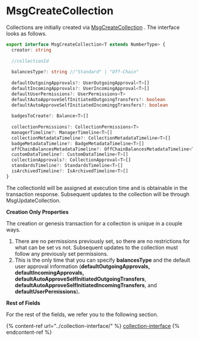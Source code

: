 # MsgCreateCollection

Collections are initially created via [MsgCreateCollection](https://bitbadges.github.io/bitbadgesjs/packages/proto/docs/interfaces/MsgCreateCollection.html) . The interface looks as follows.&#x20;

```typescript
export interface MsgCreateCollection<T extends NumberType> {
  creator: string
  
  //collectionId
  
  balancesType?: string //"Standard" | "Off-Chain"
  
  defaultOutgoingApprovals?: UserOutgoingApproval<T>[]
  defaultIncomingApprovals?: UserIncomingApproval<T>[]
  defaultUserPermissions?: UserPermissions<T>
  defaultAutoApproveSelfInitiatedOutgoingTransfers?: boolean
  defaultAutoApproveSelfInitiatedIncominggTransfers?: boolean
  
  badgesToCreate?: Balance<T>[]
  
  collectionPermissions?: CollectionPermissions<T>
  managerTimeline?: ManagerTimeline<T>[]
  collectionMetadataTimeline?: CollectionMetadataTimeline<T>[]
  badgeMetadataTimeline?: BadgeMetadataTimeline<T>[]
  offChainBalancesMetadataTimeline?: OffChainBalancesMetadataTimeline<T>[]
  customDataTimeline?: CustomDataTimeline<T>[]
  collectionApprovals?: CollectionApproval<T>[]
  standardsTimeline?: StandardsTimeline<T>[]
  isArchivedTimeline?: IsArchivedTimeline<T>[]
}
```

The collectionId will be assigned at execution time and is obtainable in the transaction response. Subsequent updates to the collection will be through MsgUpdateCollection.

**Creation Only Properties**

The creation or genesis transaction for a collection is unique in a couple ways.

1. There are no permissions previously set, so there are no restrictions for what can be set vs not. Subsequent updates to the collection must follow any previously set permissions.
2. This is the only time that you can specify **balancesType** and the default user approval information (**defaultOutgoingApprovals, defaultIncomingApprovals, defaultAutoApproveSelfInitiatedOutgoingTransfers**, **defaultAutoApproveSelfInitiatedIncomingTransfers**, and **defaultUserPermissions**)**.**&#x20;

**Rest of Fields**

For the rest of the fields, we refer you to the following section.

{% content-ref url="../collection-interface/" %}
[collection-interface](../collection-interface/)
{% endcontent-ref %}
